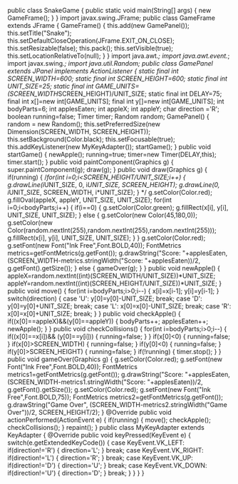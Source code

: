 public class SnakeGame
{
	public static void main(String[] args)
	{
		new GameFrame();
	}
}
import javax.swing.JFrame;
public class GameFrame extends JFrame
{
	GameFrame()
	{
		this.add(new GamePanel());
		this.setTitle("Snake");
		this.setDefaultCloseOperation(JFrame.EXIT_ON_CLOSE);
		this.setResizable(false);
		this.pack();
		this.setVisible(true);
		this.setLocationRelativeTo(null);
	}
}
import java.awt.*;
import java.awt.event.*;
import javax.swing.*;
import java.util.Random;
public class GamePanel extends JPanel implements ActionListener
{
	static final int SCREEN_WIDTH=600;
	static final int SCREEN_HEIGHT=600;
	static final int UNIT_SIZE=25;
	static final int GAME_UNITS=(SCREEN_WIDTH*SCREEN_HEIGHT)/UNIT_SIZE;
	static final int DELAY=75;
	final int x[]=new int[GAME_UNITS];
	final int y[]=new int[GAME_UNITS];
	int bodyParts=6;
	int applesEaten;
	int appleX;
	int appleY;
	char direction ='R';
	boolean running=false;
	Timer timer;
	Random random;
	GamePanel()
	{
		random = new Random();
		this.setPreferredSize(new Dimension(SCREEN_WIDTH, SCREEN_HEIGHT));
		this.setBackground(Color.black);
		this.setFocusable(true);
		this.addKeyListener(new MyKeyAdapter());
		startGame();
	}
	public void startGame()
	{
		newApple();
		running=true;
		timer=new Timer(DELAY,this);
		timer.start();
	}
	public void paintComponent(Graphics g)
	{
		super.paintComponent(g);
		draw(g);
	}
	public void draw(Graphics g)
	{
		if(running)
		{
			/*for(int i=0;i<SCREEN_HEIGHT/UNIT_SIZE;i++)
			 {
				g.drawLine(i*UNIT_SIZE, 0, i*UNIT_SIZE, SCREEN_HEIGHT);
				g.drawLine(0, i*UNIT_SIZE, SCREEN_WIDTH, i*UNIT_SIZE);
			}
			*/
			g.setColor(Color.red);
			g.fillOval(appleX, appleY, UNIT_SIZE, UNIT_SIZE);
			for(int i=0;i<bodyParts;i++)
			{
				if(i==0)
				{
					g.setColor(Color.green);
					g.fillRect(x[i], y[i], UNIT_SIZE, UNIT_SIZE);
				}
				else
				{
					g.setColor(new Color(45,180,0));
					g.setColor(new Color(random.nextInt(255),random.nextInt(255),random.nextInt(255)));
					g.fillRect(x[i], y[i], UNIT_SIZE, UNIT_SIZE);
				}
			}
			g.setColor(Color.red);
			g.setFont(new Font("Ink Free",Font.BOLD,40));
			FontMetrics metrics=getFontMetrics(g.getFont());
			g.drawString("Score: "+applesEaten, (SCREEN_WIDTH-metrics.stringWidth("Score: "+applesEaten))/2, g.getFont().getSize());
		}
		else
		{
			gameOver(g);
		}
	}
	public void newApple()
	{
		appleX=random.nextInt((int)(SCREEN_WIDTH/UNIT_SIZE))*UNIT_SIZE;
		appleY=random.nextInt((int)(SCREEN_HEIGHT/UNIT_SIZE))*UNIT_SIZE;
	}
	public void move()
	{
		for(int i=bodyParts;i>0;i--)
		{
			x[i]=x[i-1];
			y[i]=y[i-1];
		}
		switch(direction)
		{
		case 'U':
			y[0]=y[0]-UNIT_SIZE;
			break;
		case 'D':
			y[0]=y[0]+UNIT_SIZE;
			break;
		case 'L':
			x[0]=x[0]-UNIT_SIZE;
			break;
		case 'R':
			x[0]=x[0]+UNIT_SIZE;
			break;
		}
	}
	public void checkApple()
	{
		if((x[0]==appleX)&&(y[0]==appleY))
		{
			bodyParts++;
			applesEaten++;
			newApple();
		}
	}
	public void checkCollisions()
	{
		for(int i=bodyParts;i>0;i--)
		{
			if((x[0]==x[i])&& (y[0]==y[i]))
			{
				running=false;
			}
		}
		if(x[0]<0)
		{
			running=false;
		}
		if(x[0]>SCREEN_WIDTH)
		{
			running=false;
		}
		if(y[0]<0)
		{
			running=false;
		}
		if(y[0]>SCREEN_HEIGHT)
		{
			running=false;
		}
		if(!running)
		{
			timer.stop();
		}
	}
	public void gameOver(Graphics g)
	{
		g.setColor(Color.red);
		g.setFont(new Font("Ink Free",Font.BOLD,40));
		FontMetrics metrics1=getFontMetrics(g.getFont());
		g.drawString("Score: "+applesEaten, (SCREEN_WIDTH-metrics1.stringWidth("Score: "+applesEaten))/2, g.getFont().getSize());
		g.setColor(Color.red);
		g.setFont(new Font("Ink Free",Font.BOLD,75));
		FontMetrics metrics2=getFontMetrics(g.getFont());
		g.drawString("Game Over", (SCREEN_WIDTH-metrics2.stringWidth("Game Over"))/2, SCREEN_HEIGHT/2);
	}
	@Override
	public void actionPerformed(ActionEvent e)
	{
		if(running)
		{
			move();
			checkApple();
			checkCollisions();
		}
		repaint();
	}
	public class MyKeyAdapter extends KeyAdapter
	{
		@Override
		public void keyPressed(KeyEvent e)
		{
			switch(e.getExtendedKeyCode())
			{
			case KeyEvent.VK_LEFT:
				if(direction!='R')
				{
					direction='L';
				}
				break;
			case KeyEvent.VK_RIGHT:
				if(direction!='L')
				{
					direction='R';
				}
				break;
			case KeyEvent.VK_UP:
				if(direction!='D')
				{
					direction='U';
				}
				break;
			case KeyEvent.VK_DOWN:
				if(direction!='U')
				{
					direction='D';
				}
				break;
			}
		}
	}
}
